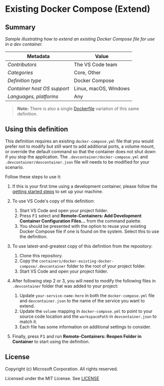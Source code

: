 # Existing Docker Compose (Extend)

## Summary

_Sample illustrating how to extend an existing Docker Compose file for use in a
dev container._

| Metadata                    | Value                 |
| --------------------------- | --------------------- |
| _Contributors_              | The VS Code team      |
| _Categories_                | Core, Other           |
| _Definition type_           | Docker Compose        |
| _Container host OS support_ | Linux, macOS, Windows |
| _Languages, platforms_      | Any                   |

> **Note:** There is also a single [Dockerfile](../docker-existing-dockerfile)
> variation of this same definition.

## Using this definition

This definition requires an existing `docker-compose.yml` file that you would
prefer not to modify but still want to add additional ports, a volume mount, or
override the default command so that the container does not shut down if you
stop the application. The `.devcontainer/docker-compose.yml` and
`.devcontainer/devcontainer.json` file will needs to be modified for your
scenario.

Follow these steps to use it:

1. If this is your first time using a development container, please follow the
   [getting started steps](https://aka.ms/vscode-remote/containers/getting-started)
   to set up your machine.

2. To use VS Code's copy of this definition:

    1. Start VS Code and open your project folder.
    2. Press <kbd>F1</kbd> select and **Remote-Containers: Add Development
       Container Configuration Files...** from the command palette.
    3. You should be presented with the option to reuse your existing Docker
       Compose file if one is found on the system. Select this to use the
       definition.

3. To use latest-and-greatest copy of this definition from the repository:

    1. Clone this repository.
    2. Copy the `containers/docker-existing-docker-compose/.devcontainer` folder
       to the root of your project folder.
    3. Start VS Code and open your project folder.

4. After following step 2 or 3, you will need to modify the following files in
   `.devcontainer` folder that was added to your project:

    1. Update `your-service-name-here` in both the `docker-compose.yml` file and
       `devcontainer.json` to the name of the service you want to extend.
    2. Update the `volume` mapping in `docker-compose.yml` to point to your
       source code location and the `workspacePath` in `devcontainer.json` to
       match it.
    3. Each file has some information on additional settings to consider.

5. Finally, press <kbd>F1</kbd> and run **Remote-Containers: Reopen Folder in
   Container** to start using the definition.

## License

Copyright (c) Microsoft Corporation. All rights reserved.

Licensed under the MIT License. See
[LICENSE](https://github.com/microsoft/vscode-dev-containers/blob/main/LICENSE)
